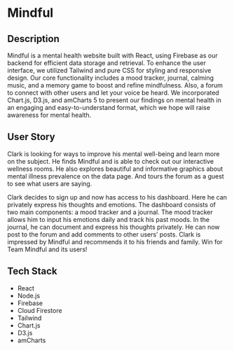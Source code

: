 # Mindful

## Description

Mindful is a mental health website built with React, using Firebase as our backend for efficient data storage and retrieval. To enhance the user interface, we utilized Tailwind and pure CSS for styling and responsive design. Our core functionality includes a mood tracker, journal, calming music, and a memory game to boost and refine mindfulness. Also, a forum to connect with other users and let your voice be heard. We incorporated Chart.js, D3.js, and amCharts 5 to present our findings on mental health in an engaging and easy-to-understand format, which we hope will raise awareness for mental health.

## User Story

Clark is looking for ways to improve his mental well-being and learn more on the subject. He finds Mindful and is able to check out our interactive wellness rooms. He also explores beautiful and informative graphics about mental illness prevalence on the data page. And tours the forum as a guest to see what users are saying. 

Clark decides to sign up and now has access to his dashboard. Here he can privately express his thoughts and emotions. The dashboard consists of two main components: a mood tracker and a journal. The mood tracker allows him to input his emotions daily and track his past moods. In the journal, he can document and express his thoughts privately. He can now post to the forum and add comments to other users’ posts. Clark is impressed by Mindful and recommends it to his friends and family. Win for Team Mindful and its users!

## Tech Stack

* React
* Node.js
* Firebase
* Cloud Firestore
* Tailwind
* Chart.js
* D3.js
* amCharts
